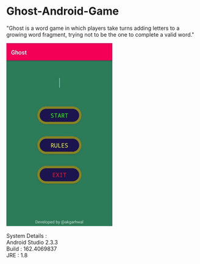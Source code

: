 # Ghost-Android-Game

"Ghost is a word game in which players take turns adding letters to a growing word fragment, trying not to be the one to complete a valid word."

<img src="ghost.gif"/>


System Details : <br>
Android Studio 2.3.3 <br>
Build : 162.4069837 <br>
JRE : 1.8 <br>
